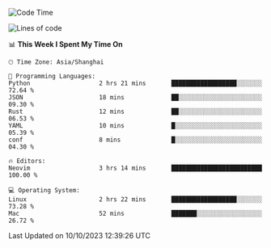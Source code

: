 <!--START_SECTION:waka-->
![Code Time](http://img.shields.io/badge/Code%20Time-1%2C631%20hrs%2035%20mins-blue)

![Lines of code](https://img.shields.io/badge/From%20Hello%20World%20I%27ve%20Written-287.8%20thousand%20lines%20of%20code-blue)

📊 **This Week I Spent My Time On** 

```text
🕑︎ Time Zone: Asia/Shanghai

💬 Programming Languages: 
Python                   2 hrs 21 mins       ██████████████████░░░░░░░   72.64 % 
JSON                     18 mins             ██░░░░░░░░░░░░░░░░░░░░░░░   09.30 % 
Rust                     12 mins             ██░░░░░░░░░░░░░░░░░░░░░░░   06.53 % 
YAML                     10 mins             █░░░░░░░░░░░░░░░░░░░░░░░░   05.39 % 
conf                     8 mins              █░░░░░░░░░░░░░░░░░░░░░░░░   04.30 % 

🔥 Editors: 
Neovim                   3 hrs 14 mins       █████████████████████████   100.00 % 

💻 Operating System: 
Linux                    2 hrs 22 mins       ██████████████████░░░░░░░   73.28 % 
Mac                      52 mins             ███████░░░░░░░░░░░░░░░░░░   26.72 % 
```


 Last Updated on 10/10/2023 12:39:26 UTC
<!--END_SECTION:waka-->
